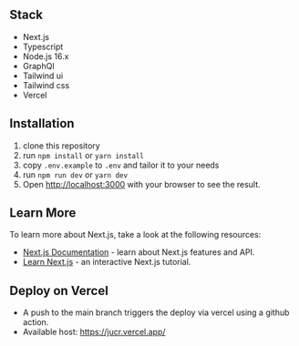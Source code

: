 ## Stack

- Next.js
- Typescript
- Node.js 16.x
- GraphQl
- Tailwind ui
- Tailwind css
- Vercel

## Installation

1. clone this repository
2. run `npm install` or `yarn install`
3. copy `.env.example` to `.env` and tailor it to your needs
4. run `npm run dev` or `yarn dev`
5. Open [http://localhost:3000](http://localhost:3000) with your browser to see the result.

## Learn More

To learn more about Next.js, take a look at the following resources:

- [Next.js Documentation](https://nextjs.org/docs) - learn about Next.js features and API.
- [Learn Next.js](https://nextjs.org/learn) - an interactive Next.js tutorial.

## Deploy on Vercel

- A push to the main branch triggers the deploy via vercel using a github action.
- Available host: https://jucr.vercel.app/
